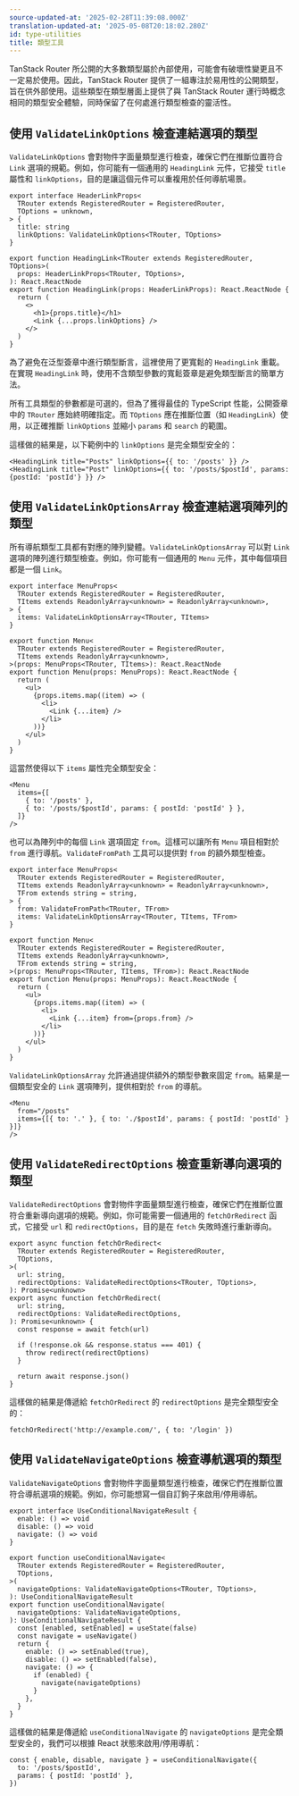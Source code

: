 ```yaml
---
source-updated-at: '2025-02-28T11:39:08.000Z'
translation-updated-at: '2025-05-08T20:18:02.280Z'
id: type-utilities
title: 類型工具
---
```


TanStack Router 所公開的大多數類型屬於內部使用，可能會有破壞性變更且不一定易於使用。因此，TanStack Router 提供了一組專注於易用性的公開類型，旨在供外部使用。這些類型在類型層面上提供了與 TanStack Router 運行時概念相同的類型安全體驗，同時保留了在何處進行類型檢查的靈活性。

## 使用 `ValidateLinkOptions` 檢查連結選項的類型

`ValidateLinkOptions` 會對物件字面量類型進行檢查，確保它們在推斷位置符合 `Link` 選項的規範。例如，你可能有一個通用的 `HeadingLink` 元件，它接受 `title` 屬性和 `linkOptions`，目的是讓這個元件可以重複用於任何導航場景。

```tsx
export interface HeaderLinkProps<
  TRouter extends RegisteredRouter = RegisteredRouter,
  TOptions = unknown,
> {
  title: string
  linkOptions: ValidateLinkOptions<TRouter, TOptions>
}

export function HeadingLink<TRouter extends RegisteredRouter, TOptions>(
  props: HeaderLinkProps<TRouter, TOptions>,
): React.ReactNode
export function HeadingLink(props: HeaderLinkProps): React.ReactNode {
  return (
    <>
      <h1>{props.title}</h1>
      <Link {...props.linkOptions} />
    </>
  )
}
```

為了避免在泛型簽章中進行類型斷言，這裡使用了更寬鬆的 `HeadingLink` 重載。在實現 `HeadingLink` 時，使用不含類型參數的寬鬆簽章是避免類型斷言的簡單方法。

所有工具類型的參數都是可選的，但為了獲得最佳的 TypeScript 性能，公開簽章中的 `TRouter` 應始終明確指定。而 `TOptions` 應在推斷位置（如 `HeadingLink`）使用，以正確推斷 `linkOptions` 並縮小 `params` 和 `search` 的範圍。

這樣做的結果是，以下範例中的 `linkOptions` 是完全類型安全的：

```tsx
<HeadingLink title="Posts" linkOptions={{ to: '/posts' }} />
<HeadingLink title="Post" linkOptions={{ to: '/posts/$postId', params: {postId: 'postId'} }} />
```

## 使用 `ValidateLinkOptionsArray` 檢查連結選項陣列的類型

所有導航類型工具都有對應的陣列變體。`ValidateLinkOptionsArray` 可以對 `Link` 選項的陣列進行類型檢查。例如，你可能有一個通用的 `Menu` 元件，其中每個項目都是一個 `Link`。

```tsx
export interface MenuProps<
  TRouter extends RegisteredRouter = RegisteredRouter,
  TItems extends ReadonlyArray<unknown> = ReadonlyArray<unknown>,
> {
  items: ValidateLinkOptionsArray<TRouter, TItems>
}

export function Menu<
  TRouter extends RegisteredRouter = RegisteredRouter,
  TItems extends ReadonlyArray<unknown>,
>(props: MenuProps<TRouter, TItems>): React.ReactNode
export function Menu(props: MenuProps): React.ReactNode {
  return (
    <ul>
      {props.items.map((item) => (
        <li>
          <Link {...item} />
        </li>
      ))}
    </ul>
  )
}
```

這當然使得以下 `items` 屬性完全類型安全：

```tsx
<Menu
  items={[
    { to: '/posts' },
    { to: '/posts/$postId', params: { postId: 'postId' } },
  ]}
/>
```

也可以為陣列中的每個 `Link` 選項固定 `from`。這樣可以讓所有 `Menu` 項目相對於 `from` 進行導航。`ValidateFromPath` 工具可以提供對 `from` 的額外類型檢查。

```tsx
export interface MenuProps<
  TRouter extends RegisteredRouter = RegisteredRouter,
  TItems extends ReadonlyArray<unknown> = ReadonlyArray<unknown>,
  TFrom extends string = string,
> {
  from: ValidateFromPath<TRouter, TFrom>
  items: ValidateLinkOptionsArray<TRouter, TItems, TFrom>
}

export function Menu<
  TRouter extends RegisteredRouter = RegisteredRouter,
  TItems extends ReadonlyArray<unknown>,
  TFrom extends string = string,
>(props: MenuProps<TRouter, TItems, TFrom>): React.ReactNode
export function Menu(props: MenuProps): React.ReactNode {
  return (
    <ul>
      {props.items.map((item) => (
        <li>
          <Link {...item} from={props.from} />
        </li>
      ))}
    </ul>
  )
}
```

`ValidateLinkOptionsArray` 允許通過提供額外的類型參數來固定 `from`。結果是一個類型安全的 `Link` 選項陣列，提供相對於 `from` 的導航。

```tsx
<Menu
  from="/posts"
  items={[{ to: '.' }, { to: './$postId', params: { postId: 'postId' } }]}
/>
```

## 使用 `ValidateRedirectOptions` 檢查重新導向選項的類型

`ValidateRedirectOptions` 會對物件字面量類型進行檢查，確保它們在推斷位置符合重新導向選項的規範。例如，你可能需要一個通用的 `fetchOrRedirect` 函式，它接受 `url` 和 `redirectOptions`，目的是在 `fetch` 失敗時進行重新導向。

```tsx
export async function fetchOrRedirect<
  TRouter extends RegisteredRouter = RegisteredRouter,
  TOptions,
>(
  url: string,
  redirectOptions: ValidateRedirectOptions<TRouter, TOptions>,
): Promise<unknown>
export async function fetchOrRedirect(
  url: string,
  redirectOptions: ValidateRedirectOptions,
): Promise<unknown> {
  const response = await fetch(url)

  if (!response.ok && response.status === 401) {
    throw redirect(redirectOptions)
  }

  return await response.json()
}
```

這樣做的結果是傳遞給 `fetchOrRedirect` 的 `redirectOptions` 是完全類型安全的：

```tsx
fetchOrRedirect('http://example.com/', { to: '/login' })
```

## 使用 `ValidateNavigateOptions` 檢查導航選項的類型

`ValidateNavigateOptions` 會對物件字面量類型進行檢查，確保它們在推斷位置符合導航選項的規範。例如，你可能想寫一個自訂鉤子來啟用/停用導航。

[//]: # 'TypeCheckingNavigateOptionsWithValidateNavigateOptionsImpl'

```tsx
export interface UseConditionalNavigateResult {
  enable: () => void
  disable: () => void
  navigate: () => void
}

export function useConditionalNavigate<
  TRouter extends RegisteredRouter = RegisteredRouter,
  TOptions,
>(
  navigateOptions: ValidateNavigateOptions<TRouter, TOptions>,
): UseConditionalNavigateResult
export function useConditionalNavigate(
  navigateOptions: ValidateNavigateOptions,
): UseConditionalNavigateResult {
  const [enabled, setEnabled] = useState(false)
  const navigate = useNavigate()
  return {
    enable: () => setEnabled(true),
    disable: () => setEnabled(false),
    navigate: () => {
      if (enabled) {
        navigate(navigateOptions)
      }
    },
  }
}
```

[//]: # 'TypeCheckingNavigateOptionsWithValidateNavigateOptionsImpl'

這樣做的結果是傳遞給 `useConditionalNavigate` 的 `navigateOptions` 是完全類型安全的，我們可以根據 React 狀態來啟用/停用導航：

```tsx
const { enable, disable, navigate } = useConditionalNavigate({
  to: '/posts/$postId',
  params: { postId: 'postId' },
})
```
